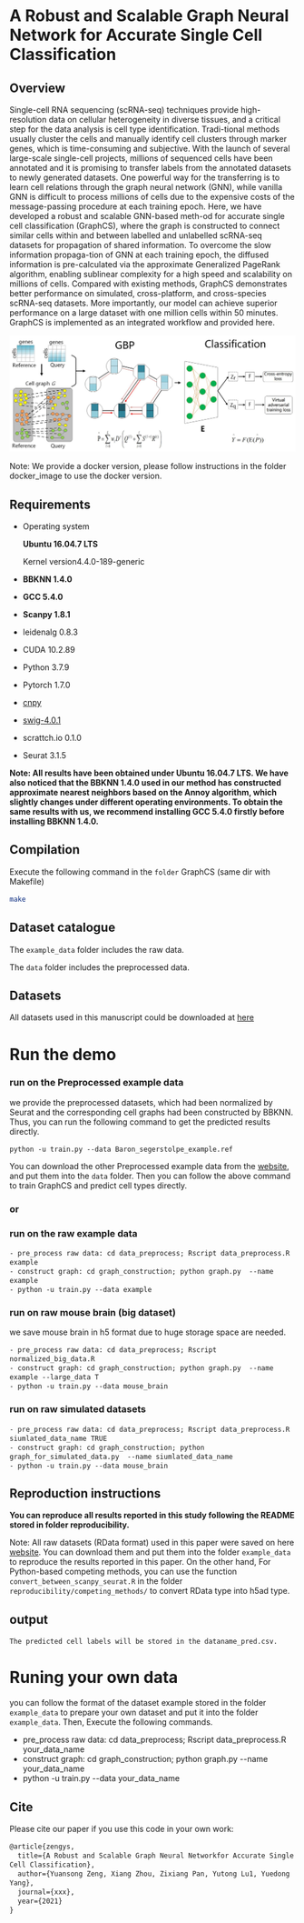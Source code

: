 A Robust and Scalable Graph Neural Network for Accurate Single Cell Classification
============


## Overview

Single-cell RNA sequencing (scRNA-seq) techniques provide high-resolution data on cellular heterogeneity in diverse tissues, and a critical step for the data analysis is cell type 
identification. Tradi-tional methods usually cluster the cells and manually identify cell clusters through marker genes, which is time-consuming and subjective. With the launch of 
several large-scale single-cell projects, millions of sequenced cells have been annotated and it is promising to transfer labels from the annotated datasets to newly generated datasets. One powerful way for the transferring is to learn cell relations through the graph neural network (GNN), while vanilla GNN is difficult to process millions of cells due to 
the expensive costs of the message-passing procedure at each training epoch. Here, we have developed a robust and scalable GNN-based meth-od for accurate single cell classification 
(GraphCS), where the graph is constructed to connect similar cells within and between labelled and unlabelled scRNA-seq datasets for propagation of shared information. To overcome 
the slow information propaga-tion of GNN at each training epoch, the diffused information is pre-calculated via the approximate Generalized PageRank algorithm, enabling sublinear
 complexity for a high speed and scalability on millions of cells. Compared with existing methods, GraphCS demonstrates better performance on simulated, cross-platform, and 
cross-species scRNA-seq datasets. More importantly, our model can achieve superior performance on a large dataset with one million cells within 50 minutes.
 GraphCS is implemented as an integrated workflow and provided here.




![(Variational) gcn](Fig._1.jpg)


Note:  We provide a docker version, please follow instructions in the folder docker_image to use the docker version. 

## Requirements
- Operating system 

  **Ubuntu 16.04.7 LTS** 
  
  Kernel version4.4.0-189-generic
  
- **BBKNN 1.4.0**
- **GCC 5.4.0**
- **Scanpy 1.8.1**
- leidenalg 0.8.3
- CUDA 10.2.89
- Python 3.7.9
- Pytorch 1.7.0
- [cnpy](https://github.com/rogersce/cnpy)
- [swig-4.0.1](https://github.com/swig/swig)
- scrattch.io 0.1.0
- Seurat 3.1.5


**Note: All results have been obtained under Ubuntu 16.04.7 LTS. We have also noticed that the BBKNN 1.4.0 
used in our method has constructed approximate nearest neighbors based on the Annoy algorithm, 
which slightly changes under different operating environments. To obtain the same results with us, 
we recommend installing GCC 5.4.0 firstly before installing BBKNN 1.4.0.**



## Compilation
Execute the following command in the `folder` GraphCS (same dir with Makefile)
```bash
make
```

## Dataset catalogue

The `example_data` folder includes the raw data. 

The `data` folder includes the preprocessed data.



## Datasets
All datasets used in this manuscript could be downloaded at [here](https://drive.google.com/drive/folders/1ST0T90HcxCKuxOTmOvqCI-IyE2IY6YvM) 


# Run the demo

### run on the Preprocessed  example data
we provide the preprocessed datasets, which had been normalized by Seurat and the corresponding cell graphs had been constructed by BBKNN.
Thus, you can run the following command to get the predicted results directly.

```
python -u train.py --data Baron_segerstolpe_example.ref
```

 You can download the other Preprocessed  example data from the [website](https://drive.google.com/file/d/1sbwIzzZ5n9-G3M1OqZGnfbIu_3MZXqKO/view?usp=sharing), and put them into the `data` folder. Then you can follow the above command to train GraphCS and predict cell types directly. 


### or


### run on the raw example data

```
- pre_process raw data: cd data_preprocess; Rscript data_preprocess.R example 
- construct graph: cd graph_construction; python graph.py  --name example
- python -u train.py --data example
```


### run on raw mouse brain (big dataset)
we save mouse brain in h5 format due to huge storage space are needed. 
```
- pre_process raw data: cd data_preprocess; Rscript normalized_big_data.R
- construct graph: cd graph_construction; python graph.py  --name example --large_data T
- python -u train.py --data mouse_brain
```


### run on raw simulated datasets
 
```
- pre_process raw data: cd data_preprocess; Rscript data_preprocess.R siumlated_data_name TRUE
- construct graph: cd graph_construction; python graph_for_simulated_data.py  --name siumlated_data_name 
- python -u train.py --data mouse_brain
```



## Reproduction instructions

**You can reproduce all results reported in this study following the README stored in folder reproducibility.**

Note: All raw datasets (RData format) used in this paper were saved on here [website](https://drive.google.com/drive/folders/1ST0T90HcxCKuxOTmOvqCI-IyE2IY6YvM?usp=sharing). You can download them and put them into the folder `example_data` to reproduce the results reported in this paper. On the other hand, For Python-based competing methods, you can use the function `convert_between_scanpy_seurat.R` in the folder `reproducibility/competing_methods/` to convert RData type into h5ad type. 



## output

```
The predicted cell labels will be stored in the dataname_pred.csv. 

```



# Runing your own data
you can follow the format of the dataset example stored in the folder `example_data` to prepare your own dataset and put it into the folder `example_data`. Then, Execute the following commands.

- pre_process raw data: cd data_preprocess; Rscript data_preprocess.R  your_data_name   
- construct graph: cd graph_construction; python graph.py  --name your_data_name
- python -u train.py --data your_data_name 



## Cite
Please cite our paper if you use this code in your own work:

```
@article{zengys,
  title={A Robust and Scalable Graph Neural Networkfor Accurate Single Cell Classification},
  author={Yuansong Zeng, Xiang Zhou, Zixiang Pan, Yutong Lu1, Yuedong Yang},
  journal={xxx},
  year={2021}
}
```

